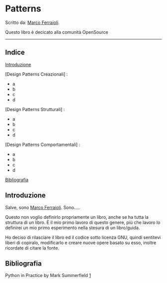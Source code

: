 Patterns
===================


Scritto da: [Marco Ferraioli].

Questo libro è decicato alla comunità OpenSource

----------

Indice
-------------

[Introduzione](#introduzione)

[Design Patterns Creazionali] :

- a
- b
- c
- d

[Design Patterns Strutturali] :

- a
- b
- c
- d

[Design Patterns Comportamentali] :

- a
- b
- c
- d

[Bibliografia](#bibliografia)

## Introduzione

Salve, sono [Marco Ferraioli]. Sono.....

Questo non voglio definirlo propriamente un libro, anche se ha tutta la struttura di un libro. È il mio primo lavoro di questo genere, più che lavoro lo definirei un mio primo esperimento nella stesura di un libro/guida.

Ho deciso di rilasciare il libro ed il codice sotto licenza GNU, quindi sentitevi liberi di copiralo, modificarlo e creare nuove opere basato su esso, inoltre ricordate di citare la fonte.


## Bibliografia

Python in Practice by Mark Summerfield [1]


[Marco Ferraioli]:https://marcoferraioli.com/
[1]:http://www.amazon.com/Python-Practice-Concurrency-Libraries-Developers/dp/0321905636
